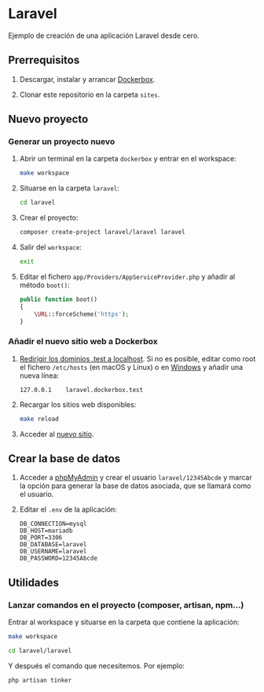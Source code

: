 # Laravel

Ejemplo de creación de una aplicación Laravel desde cero.

## Prerrequisitos

1. Descargar, instalar y arrancar [Dockerbox](https://github.com/ijaureguialzo/dockerbox).

2. Clonar este repositorio en la carpeta `sites`.

## Nuevo proyecto

### Generar un proyecto nuevo

1. Abrir un terminal en la carpeta `dockerbox` y entrar en el workspace:

    ```bash
    make workspace
    ```

2. Situarse en la carpeta `laravel`:

    ```bash
    cd laravel
    ```

3. Crear el proyecto:

    ```bash
    composer create-project laravel/laravel laravel
    ```

4. Salir del `workspace`:

    ```bash
    exit
    ```

5. Editar el fichero `app/Providers/AppServiceProvider.php` y añadir al método `boot()`:

    ```php
    public function boot()
    {
        \URL::forceScheme('https');
    }    
    ```

### Añadir el nuevo sitio web a Dockerbox

1. [Redirigir los dominios .test a localhost](https://github.com/ijaureguialzo/automatic-test-domains). Si no es
   posible, editar como root el fichero `/etc/hosts` (en macOS y Linux) o
   en [Windows](https://www.adslzone.net/esenciales/windows-10/editar-archivo-host/) y añadir una nueva línea:

   ```text
   127.0.0.1    laravel.dockerbox.test
   ```

2. Recargar los sitios web disponibles:

    ```bash
    make reload
    ```

3. Acceder al [nuevo sitio](https://laravel.dockerbox.test).

## Crear la base de datos

1. Acceder a [phpMyAdmin](https://phpmyadmin.dockerbox.test) y crear el usuario `laravel/12345Abcde` y marcar la
   opción para generar la base de datos asociada, que se llamará como el usuario.

2. Editar el `.env` de la aplicación:

    ```dotenv
    DB_CONNECTION=mysql
    DB_HOST=mariadb
    DB_PORT=3306
    DB_DATABASE=laravel
    DB_USERNAME=laravel
    DB_PASSWORD=12345Abcde
    ```

## Utilidades

### Lanzar comandos en el proyecto (composer, artisan, npm...)

Entrar al workspace y situarse en la carpeta que contiene la aplicación:

```bash
make workspace
```

```bash
cd laravel/laravel
```

Y después el comando que necesitemos. Por ejemplo:

```bash
php artisan tinker
```
